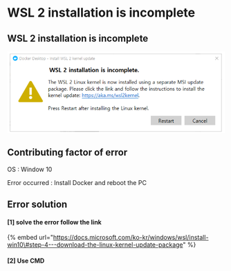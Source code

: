# WSL 2 installation is incomplete

## WSL 2 installation is incomplete

![WSL 2 installation is incomplete](.gitbook/assets/image%20%285%29.png)

## Contributing factor of error

OS : Window 10 

Error occurred : Install Docker and reboot the PC 

## Error solution 

#### \[1\] solve the error follow the link 

{% embed url="https://docs.microsoft.com/ko-kr/windows/wsl/install-win10\#step-4---download-the-linux-kernel-update-package" %}

#### \[2\] Use CMD 





